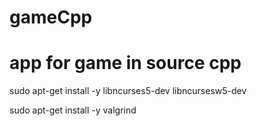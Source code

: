 # gameCpp

# app for game in source cpp

sudo apt-get install -y libncurses5-dev libncursesw5-dev

sudo apt-get  install -y valgrind
